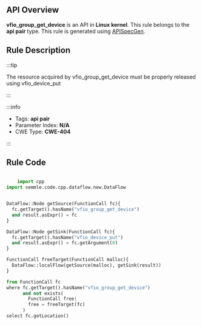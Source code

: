 ---
---


## API Overview
**vfio_group_get_device** is an API in **Linux kernel**. This rule belongs to the **api pair** type. This rule is generated using [APISpecGen](../../tools/APISpecGen).
## Rule Description

:::tip

The resource acquired by vfio_group_get_device must be properly released using vfio_device_put

:::

:::info

- Tags: **api pair**
- Parameter Index: **N/A**
- CWE Type: **CWE-404**

:::

## Rule Code
```python

    import cpp
import semmle.code.cpp.dataflow.new.DataFlow


DataFlow::Node getSource(FunctionCall fc){
  fc.getTarget().hasName("vfio_group_get_device")
  and result.asExpr() = fc
}

DataFlow::Node getSink(FunctionCall fc){
  fc.getTarget().hasName("vfio_device_put")
  and result.asExpr() = fc.getArgument(0)
}

FunctionCall freeTarget(FunctionCall malloc){
  DataFlow::localFlow(getSource(malloc), getSink(result))
}

from FunctionCall fc
where fc.getTarget().hasName("vfio_group_get_device")
      and not exists(
        FunctionCall free| 
        free = freeTarget(fc)
      )
select fc.getLocation()

    
```